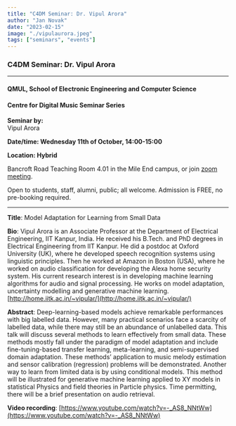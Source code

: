 ```yaml
---
title: "C4DM Seminar: Dr. Vipul Arora"
author: "Jan Novak"
date: "2023-02-15"
image: "./vipulaurora.jpeg"
tags: ["seminars", "events"]
---
```


### C4DM Seminar: Dr. Vipul Arora
-----------------

#### QMUL, School of Electronic Engineering and Computer Science

#### Centre for Digital Music Seminar Series

**Seminar by:**   
    Vipul Arora

**Date/time: Wednesday 11th of October, 14:00-15:00**

**Location: Hybrid**

Bancroft Road Teaching Room 4.01 in the Mile End campus, or join [zoom meeting](https://qmul-ac-uk.zoom.us/j/84254407411?pwd=azU2WU1ZWTIvN0pEb3lQZVg2SVNNQT09).

Open to students, staff, alumni, public; all welcome.
Admission is FREE, no pre-booking required.

-----------------

<b>Title</b>: Model Adaptation for Learning from Small Data

<b>Bio</b>: 
Vipul Arora is an Associate Professor at the Department of Electrical Engineering, IIT Kanpur, India. He received his B.Tech. and PhD degrees in Electrical Engineering from IIT Kanpur. He did a postdoc at Oxford University (UK), where he developed speech recognition systems using linguistic principles. Then he worked at Amazon in Boston (USA), where he worked on audio classification for developing the Alexa home security system. His current research interest is in developing machine learning algorithms for audio and signal processing. He works on model adaptation, uncertainty modelling and generative machine learning. [http://home.iitk.ac.in/~vipular/](http://home.iitk.ac.in/~vipular/)

<b>Abstract</b>:
Deep-learning-based models achieve remarkable performances with big labelled data. However, many practical scenarios face a scarcity of labelled data, while there may still be an abundance of unlabelled data. This talk will discuss several methods to learn effectively from small data. These methods mostly fall under the paradigm of model adaptation and include fine-tuning-based transfer learning, meta-learning, and semi-supervised domain adaptation. These methods’ application to music melody estimation and sensor calibration (regression) problems will be demonstrated. Another way to learn from limited data is by using conditional models. This method will be illustrated for generative machine learning applied to XY models in statistical Physics and field theories in Particle physics. Time permitting, there will be a brief presentation on audio retrieval.

<b>Video recording</b>: [https://www.youtube.com/watch?v=-_AS8_NNtWw](https://www.youtube.com/watch?v=-_AS8_NNtWw)
